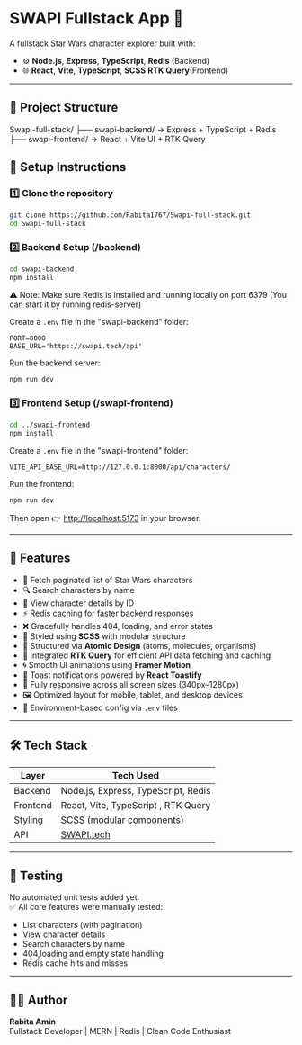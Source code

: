 # SWAPI Fullstack App 🚀

A fullstack Star Wars character explorer built with:

- ⚙️ **Node.js**, **Express**, **TypeScript**, **Redis** (Backend)
- 🌐 **React**, **Vite**, **TypeScript**, **SCSS** **RTK Query**(Frontend)

---

## 📁 Project Structure

Swapi-full-stack/
├── swapi-backend/ → Express + TypeScript + Redis 
├── swapi-frontend/ → React + Vite UI + RTK Query

## 🔧 Setup Instructions

### 1️⃣ Clone the repository

```bash
git clone https://github.com/Rabita1767/Swapi-full-stack.git
cd Swapi-full-stack
```

### 2️⃣ Backend Setup (/backend)

```bash
cd swapi-backend
npm install
```

⚠️ Note: Make sure Redis is installed and running locally on port 6379
(You can start it by running redis-server)

Create a `.env` file in the "swapi-backend" folder:

```env
PORT=8000
BASE_URL='https://swapi.tech/api'
```

Run the backend server:

```bash
npm run dev
```

### 3️⃣ Frontend Setup (/swapi-frontend)

```bash
cd ../swapi-frontend
npm install
```

Create a `.env` file in the "swapi-frontend" folder:

```env
VITE_API_BASE_URL=http://127.0.0.1:8000/api/characters/
```

Run the frontend:

```bash
npm run dev
```

Then open 👉 [http://localhost:5173](http://localhost:5173) in your browser.

---

## 🌟 Features

- 🌌 Fetch paginated list of Star Wars characters
- 🔍 Search characters by name
- 📄 View character details by ID
- ⚡️ Redis caching for faster backend responses
- ❌ Gracefully handles 404, loading, and error states
- 🎨 Styled using **SCSS** with modular structure
- 🧩 Structured via **Atomic Design** (atoms, molecules, organisms)
- 🔄 Integrated **RTK Query** for efficient API data fetching and caching
- 🌀 Smooth UI animations using **Framer Motion**
- 🔔 Toast notifications powered by **React Toastify**
- 📱 Fully responsive across all screen sizes (340px–1280px)
- 🖼️ Optimized layout for mobile, tablet, and desktop devices
- 🔧 Environment-based config via `.env` files


---

## 🛠️ Tech Stack

| Layer    | Tech Used                             |
| -------- | ------------------------------------- |
| Backend  | Node.js, Express, TypeScript, Redis   |
| Frontend | React, Vite, TypeScript  , RTK Query             |
| Styling  | SCSS (modular components)             |
| API      | [SWAPI.tech](https://swapi.tech/api)  |

---

## 🧪 Testing

No automated unit tests added yet.  
✅ All core features were manually tested:

- List characters (with pagination)
- View character details
- Search characters by name
- 404,loading and empty state handling
- Redis cache hits and misses

---

## 👩‍💻 Author

**Rabita Amin**  
Fullstack Developer | MERN | Redis | Clean Code Enthusiast  

